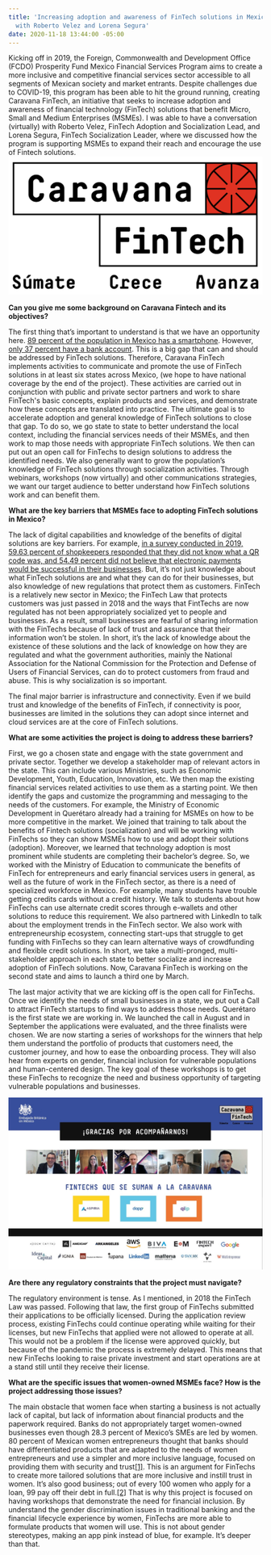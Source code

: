 ```yaml
---
title: 'Increasing adoption and awareness of FinTech solutions in Mexico: Interview
  with Roberto Velez and Lorena Segura'
date: 2020-11-18 13:44:00 -05:00
---
```


Kicking off in 2019, the Foreign, Commonwealth and Development Office (FCDO) Prosperity Fund Mexico Financial Services Program aims to create a more inclusive and competitive financial services sector accessible to all segments of Mexican society and market entrants. Despite challenges due to COVID-19, this program has been able to hit the ground running, creating Caravana FinTech, an initiative that seeks to increase adoption and awareness of financial technology (FinTech) solutions that benefit Micro, Small and Medium Enterprises (MSMEs). I was able to have a conversation (virtually) with Roberto Velez, FinTech Adoption and Socialization Lead, and Lorena Segura, FinTech Socialization Leader, where we discussed how the program is supporting MSMEs to expand their reach and encourage the use of Fintech solutions. ![logo_caravana_fintech.png](/uploads/logo_caravana_fintech.png)

**Can you give me some background on Caravana Fintech and its objectives?**

The first thing that’s important to understand is that we have an opportunity here. [89 percent of the population in Mexico has a smartphone](https://www.inegi.org.mx/contenidos/saladeprensa/aproposito/2020/EAP_Internet20.pdf). However, [only 37 percent have a bank account](https://globalfindex.worldbank.org/). This is a big gap that can and should be addressed by FinTech solutions. Therefore, Caravana FinTech implements activities to communicate and promote the use of FinTech solutions in at least six states across Mexico, (we hope to have national coverage by the end of the project). These activities are carried out in conjunction with public and private sector partners and work to share FinTech's basic concepts, explain products and services, and demonstrate how these concepts are translated into practice. The ultimate goal is to accelerate adoption and general knowledge of FinTech solutions to close that gap. To do so, we go state to state to better understand the local context, including the financial services needs of their MSMEs, and then work to map those needs with appropriate FinTech solutions. We then can put out an open call for FinTechs to design solutions to address the identified needs. We also generally want to grow the population’s knowledge of FinTech solutions through socialization activities. Through webinars, workshops (now virtually) and other communications strategies, we want our target audience to better understand how FinTech solutions work and can benefit them.

**What are the key barriers that MSMEs face to adopting FinTech solutions in Mexico?**

The lack of digital capabilities and knowledge of the benefits of digital solutions are key barriers. For example, [in a survey conducted in 2019, 59.63 percent of shopkeepers responded that they did not know what a QR code was, and 54.49 percent did not believe that electronic payments would be successful in their businesses](https://www.anpec.com.mx/coco/wp-content/uploads/2019/10/TragoAmargo_ER.pdf). But, it’s not just knowledge about what FinTech solutions are and what they can do for their businesses, but also knowledge of new regulations that protect them as customers. FinTech is a relatively new sector in Mexico; the FinTech Law that protects customers was just passed in 2018 and the ways that FintTechs are now regulated has not been appropriately socialized yet to people and businesses. As a result, small businesses are fearful of sharing information with the FinTechs because of lack of trust and assurance that their information won’t be stolen. In short, it’s the lack of knowledge about the existence of these solutions and the lack of knowledge on how they are regulated and what the government authorities, mainly the National Association for the National Commission for the Protection and Defense of Users of Financial Services, can do to protect customers from fraud and abuse. This is why socialization is so important.

The final major barrier is infrastructure and connectivity. Even if we build trust and knowledge of the benefits of FinTech, if connectivity is poor, businesses are limited in the solutions they can adopt since internet and cloud services are at the core of FinTech solutions.

**What are some activities the project is doing to address these barriers?**

First, we go a chosen state and engage with the state government and private sector. Together we develop a stakeholder map of relevant actors in the state. This can include various Ministries, such as Economic Development, Youth, Education, Innovation, etc. We then map the existing financial services related activities to use them as a starting point. We then identify the gaps and customize the programming and messaging to the needs of the customers. For example, the Ministry of Economic Development in Querétaro already had a training for MSMEs on how to be more competitive in the market. We joined that training to talk about the benefits of Fintech solutions (socialization) and will be working with FinTechs so they can show MSMEs how to use and adopt their solutions (adoption). Moreover, we learned that technology adoption is most prominent while students are completing their bachelor’s degree. So, we worked with the Ministry of Education to communicate the benefits of FinTech for entrepreneurs and early financial services users in general, as well as the future of work in the FinTech sector, as there is a need of specialized workforce in Mexico. For example, many students have trouble getting credits cards without a credit history. We talk to students about how FinTechs can use alternate credit scores through e-wallets and other solutions to reduce this requirement. We also partnered with LinkedIn to talk about the employment trends in the FinTech sector. We also work with entrepreneurship ecosystem, connecting start-ups that struggle to get funding with FinTechs so they can learn alternative ways of crowdfunding and flexible credit solutions. In short, we take a multi-pronged, multi-stakeholder approach in each state to better socialize and increase adoption of FinTech solutions. Now, Caravana FinTech is working on the second state and aims to launch a third one by March.

The last major activity that we are kicking off is the open call for FinTechs. Once we identify the needs of small businesses in a state, we put out a Call to attract FinTech startups to find ways to address those needs. Querétaro is the first state we are working in. We launched the call in August and in September the applications were evaluated, and the three finalists were chosen. We are now starting a series of workshops for the winners that help them understand the portfolio of products that customers need, the customer journey, and how to ease the onboarding process. They will also hear from experts on gender, financial inclusion for vulnerable populations and human-centered design. The key goal of these workshops is to get these FinTechs to recognize the need and business opportunity of targeting vulnerable populations and businesses.

![Open Call winners.jpg](/uploads/Open%20Call%20winners.jpg)

**Are there any regulatory constraints that the project must navigate?**

The regulatory environment is tense. As I mentioned, in 2018 the FinTech Law was passed. Following that law, the first group of FinTechs submitted their applications to be officially licensed. During the application review process, existing FinTechs could continue operating while waiting for their licenses, but new FinTechs that applied were not allowed to operate at all. This would not be a problem if the license were approved quickly, but because of the pandemic the process is extremely delayed. This means that new FinTechs looking to raise private investment and start operations are at a stand still until they receive their license.

**What are the specific issues that women-owned MSMEs face? How is the project addressing those issues?**

The main obstacle that women face when starting a business is not actually lack of capital, but lack of information about financial products and the paperwork required. Banks do not appropriately target women-owned businesses even though 28.3 percent of Mexico’s SMEs are led by women. 80 percent of Mexican women entrepreneurs thought that banks should have differentiated products that are adapted to the needs of women entrepreneurs and use a simpler and more inclusive language, focused on providing them with security and trust[\[1\]](#_ftn1). This is an argument for FinTechs to create more tailored solutions that are more inclusive and instill trust in women. It’s also good business; out of every 100 women who apply for a loan, 99 pay off their debt in full.[\[2\]](#_ftn2) That is why this project is focused on having workshops that demonstrate the need for financial inclusion. By understand the gender discrimination issues in traditional banking and the financial lifecycle experience by women, FinTechs are more able to formulate products that women will use. This is not about gender stereotypes, making an app pink instead of blue, for example. It’s deeper than that.